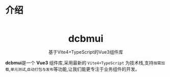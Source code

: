 # 介绍

<br />
<br />
<div style="text-align:center">
<b style="font-size:30px">dcbmui</b>
<p>基于Vite4+TypeScript的Vue3组件库</p>
</div>

**dcbmui**是一个 **Vue3** 组件库,采用最新的 `Vite4+TypeScript` 为技术栈,支持`按需加载`,`单元测试`,`自动打包与发布`等功能,让我们能更专注于业务组件的开发。
